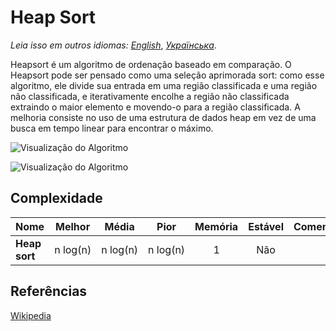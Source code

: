 # Heap Sort

_Leia isso em outros idiomas:_
[_English_](README.md), [_Українська_](README.uk-UA.md).

Heapsort é um algoritmo de ordenação baseado em comparação. O Heapsort pode ser pensado como uma seleção aprimorada sort: como esse algoritmo, ele divide sua entrada em uma região classificada e uma região não classificada, e iterativamente encolhe a região não classificada extraindo o maior elemento e movendo-o para a região classificada. A melhoria consiste no uso de uma estrutura de dados heap em vez de uma busca em tempo linear para encontrar o máximo.

![Visualização do Algoritmo](https://upload.wikimedia.org/wikipedia/commons/1/1b/Sorting_heapsort_anim.gif)

![Visualização do Algoritmo](https://upload.wikimedia.org/wikipedia/commons/4/4d/Heapsort-example.gif)

## Complexidade

| Nome                  | Melhor            | Média             | Pior               | Memória    | Estável    | Comentários  |
| --------------------- | :-------------: | :-----------------: | :-----------------: | :-------: | :-------: | :-------- |
| **Heap sort**         | n&nbsp;log(n)   | n&nbsp;log(n)       | n&nbsp;log(n)       | 1         | Não        |           |

## Referências

[Wikipedia](https://en.wikipedia.org/wiki/Heapsort)
